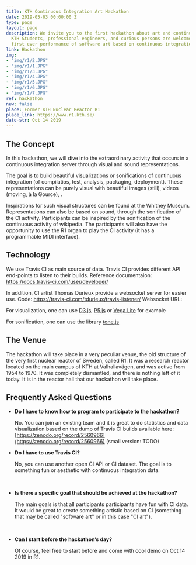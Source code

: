 ```yaml
---
title: KTH Continuous Integration Art Hackathon
date: 2019-05-03 00:00:00 Z
type: page
layout: page
description: We invite you to the first hackathon about art and continuous integration.
  KTH Students, professional engineers, and curious persons are welcome to join this
  first ever performance of software art based on continuous integration data.
link: Hackathon
img:
- "img/r1/2.JPG"
- "img/r1/1.JPG"
- "img/r1/3.JPG"
- "img/r1/4.JPG"
- "img/r1/5.JPG"
- "img/r1/6.JPG"
- "img/r1/7.JPG"
ref: hackathon
new: false
place: Former KTH Nuclear Reactor R1
place_link: https://www.r1.kth.se/
date-str: Oct 14 2019
---
```


## The Concept

In this hackathon, we will dive into the extraordinary activity that occurs in a continuous integration server through visual and sound representations.

The goal is to build beautiful visualizations or sonifications of continuous integration (of compilatios, test, analysis, packaging, deployment). These representations can be purely visual with beautiful images (still), videos (moving, à la Gource), . 

Inspirations for such visual structures can be found at the Whitney Museum. Representations can also be based on sound, through the sonification of the CI activity. Participants can be inspired by the sonification of the continuous activity of wikipedia. The participants will also have the opportunity to use the R1 organ to play the CI activity (it has a programmable MIDI interface).



## Technology

We use Travis CI as main source  of data. Travis CI provides different API end-points to  listen to their builds. Reference documentaion: <https://docs.travis-ci.com/user/developer/>

In addition, CI artist Thomas Durieux provide a websocket server for easier use.
Code: <https://travis-ci.com/tdurieux/travis-listener/>
Websocket URL: <todo>

For visualization, one can use [D3.js](https://d3js.org/), [P5.js](https://p5js.org/) or [Vega Lite](https://vega.github.io/vega-lite/) for example

For sonification, one can use the library [tone.js](https://tonejs.github.io/)

## The Venue

The hackathon will take place in a very peculiar venue, the old structure of the very first nuclear reactor of Sweden, called R1. It was a research reactor located on the main campus of KTH at Valhallavägen, and was active from 1954 to 1970. It was completely dismantled, and there is nothing left of it today. It is in the reactor hall that our hackathon will take place.

## Frequently Asked Questions

- **Do I have to know how to program to participate to the hackathon?**

    No. You can join an existing team and it is great to do statistics and data visualization based on the dump of Travis CI builds available here: [https://zenodo.org/record/2560966](https://zenodo.org/record/2560966)
    (small version: TODO)

- **Do I have to use Travis CI?**

    No, you can use another open CI API or CI dataset. The goal is to something fun or aesthetic with continuous integration data.  

<br/>

- **Is there a specific goal that should be achieved at the hackathon?**


    The main goals is that all participants participants have fun with CI data. It would be great to create something artistic based on CI (something that may be called "software art" or in this case "CI art").


<br/>


- **Can I start before the hackathon’s day?**

    Of course, feel free to start before and come with cool demo on Oct 14 2019 in R1. 


